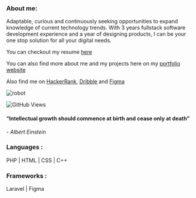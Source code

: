 ### About me: 
Adaptable, curious and continuously seeking opportunities to expand knowledge of current technology trends. With 3 years fullstack software development experience and a year of designing products, I can be your one stop solution for all your digital needs. 

You can checkout my resume [here](https://drive.google.com/file/d/1bkGkYl7foVXVhlB-2p7HHpoLmXz5fHLi/view?usp=sharing)

You can also find more about me and my projects here on my [portfolio website](https://rezaalhassan.github.io)

Also find me on [HackerRank](https://www.hackerrank.com/h1910876), [Dribble](https://www.dribbble.com/reza11981284128) and [Figma](https://www.figma.com/@reza1198)


![robot](https://github.com/RezaAlHassan/RezaAlHassan/assets/24864973/d60669a9-60cb-4aa3-9d7d-1c15f2d36135)

![GitHub Views](https://komarev.com/ghpvc/?username=RezaAlHassan)

#### “Intellectual growth should commence at birth and cease only at death”
 <em> - Albert Einstein </em>

### Languages :
PHP | HTML | CSS | C++ 

### Frameworks :
Laravel | Figma 







